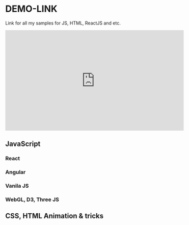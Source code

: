 # DEMO-LINK
Link for all my samples for JS, HTML, ReactJS and etc.

<iframe width="560" height="315" src="https://www.youtube-nocookie.com/embed/o8QT02CIXy4" frameborder="0" allow="accelerometer; autoplay; encrypted-media; gyroscope; picture-in-picture" allowfullscreen></iframe>

## JavaScript

  ### React 

  ### Angular
  
  ### Vanila JS
  
  ### WebGL, D3, Three JS

## CSS, HTML Animation & tricks






